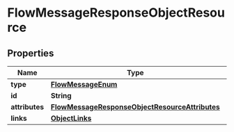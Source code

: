 # FlowMessageResponseObjectResource

## Properties
Name | Type | Description | Notes
------------ | ------------- | ------------- | -------------
**type** | [**FlowMessageEnum**](FlowMessageEnum.md) |  | 
**id** | **String** |  | 
**attributes** | [**FlowMessageResponseObjectResourceAttributes**](FlowMessageResponseObjectResourceAttributes.md) |  | 
**links** | [**ObjectLinks**](ObjectLinks.md) |  | 
